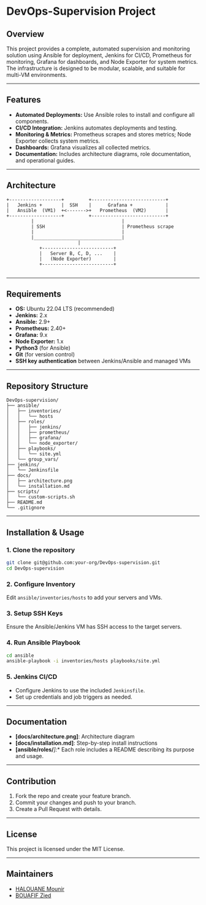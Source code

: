 # DevOps-Supervision Project

## Overview

This project provides a complete, automated supervision and monitoring solution using Ansible for deployment, Jenkins for CI/CD, Prometheus for monitoring, Grafana for dashboards, and Node Exporter for system metrics. The infrastructure is designed to be modular, scalable, and suitable for multi-VM environments.

---

## Features

- **Automated Deployments:** Use Ansible roles to install and configure all components.
- **CI/CD Integration:** Jenkins automates deployments and testing.
- **Monitoring & Metrics:** Prometheus scrapes and stores metrics; Node Exporter collects system metrics.
- **Dashboards:** Grafana visualizes all collected metrics.
- **Documentation:** Includes architecture diagrams, role documentation, and operational guides.

---

## Architecture

```
+-------------------+         +---------------------------+
|   Jenkins +       |  SSH    |      Grafana +            |
|   Ansible  (VM1)  +<------->+   Prometheus  (VM2)       |
+-------------------+         +---------------------------+
         |                                |
         | SSH                            | Prometheus scrape
         |                                |
         |________________________________|
                          |
            +--------------------------+
            |   Server B, C, D, ...    |
            |   (Node Exporter)        |
            +--------------------------+


```

---

## Requirements

- **OS:** Ubuntu 22.04 LTS (recommended)
- **Jenkins:** 2.x
- **Ansible:** 2.9+
- **Prometheus:** 2.40+
- **Grafana:** 9.x
- **Node Exporter:** 1.x
- **Python3** (for Ansible)
- **Git** (for version control)
- **SSH key authentication** between Jenkins/Ansible and managed VMs

---

## Repository Structure

```
DevOps-supervision/
├── ansible/
│   ├── inventories/
│   │   └── hosts
│   ├── roles/
│   │   ├── jenkins/
│   │   ├── prometheus/
│   │   ├── grafana/
│   │   └── node_exporter/
│   ├── playbooks/
│   │   └── site.yml
│   └── group_vars/
├── jenkins/
│   └── Jenkinsfile
├── docs/
│   ├── architecture.png
│   └── installation.md
├── scripts/
│   └── custom-scripts.sh
├── README.md
└── .gitignore
```

---

## Installation & Usage

### 1. Clone the repository
```bash
git clone git@github.com:your-org/DevOps-supervision.git
cd DevOps-supervision
```

### 2. Configure Inventory
Edit `ansible/inventories/hosts` to add your servers and VMs.

### 3. Setup SSH Keys
Ensure the Ansible/Jenkins VM has SSH access to the target servers.

### 4. Run Ansible Playbook
```bash
cd ansible
ansible-playbook -i inventories/hosts playbooks/site.yml
```

### 5. Jenkins CI/CD
- Configure Jenkins to use the included `Jenkinsfile`.
- Set up credentials and job triggers as needed.

---

## Documentation

- **[docs/architecture.png]**: Architecture diagram
- **[docs/installation.md]**: Step-by-step install instructions
- **[ansible/roles/***]:** Each role includes a README describing its purpose and usage.

---

## Contribution

1. Fork the repo and create your feature branch.
2. Commit your changes and push to your branch.
3. Create a Pull Request with details.

---

## License

This project is licensed under the MIT License.

---

## Maintainers

- [HALOUANE Mounir](mailto:mounir.halouane@abil-it.fr)
- [BOUAFIF Zied](mailto:zied.bouafif@abil-it.fr)


